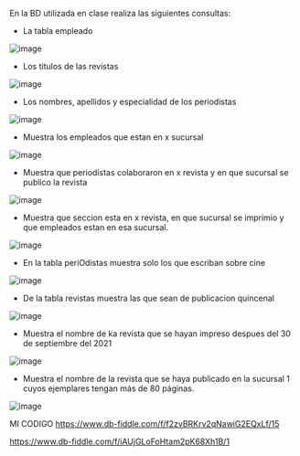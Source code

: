 En la BD utilizada en clase realiza las siguientes consultas:

* La tabla empleado

![image](https://user-images.githubusercontent.com/101481188/172027291-f664fd74-984e-4b23-aca5-54a6003e67ab.png)



* Los titulos de las revistas

![image](https://user-images.githubusercontent.com/101481188/172027861-c2ec8d9a-1771-421c-a6bb-589e60ee977b.png)



* Los nombres, apellidos y especialidad de los periodistas

![image](https://user-images.githubusercontent.com/101481188/172027961-40797cd2-93a6-41e2-8db1-52821470e486.png)


* Muestra los empleados que estan en x sucursal

![image](https://user-images.githubusercontent.com/101481188/172028330-8b4a8ce1-6727-4562-89cc-d8f314a44d2e.png)


* Muestra que periodistas colaboraron en x revista y en que sucursal se publico la revista

![image](https://user-images.githubusercontent.com/101481188/172029230-cdc8d1a5-5bf8-444c-b9d3-96ecf7552c6a.png)



* Muestra que seccion esta en x revista, en que sucursal se imprimio y que empleados estan en esa sucursal.

![image](https://user-images.githubusercontent.com/101481188/172028759-7dd2a059-0b98-488b-9d24-f2b34540e169.png)

* En la tabla periOdistas muestra solo los que escriban sobre cine

![image](https://user-images.githubusercontent.com/101481188/172029488-13878f1c-be7a-4ccd-a1dc-9b76ede7c6db.png)



* De la tabla revistas muestra las que sean de publicacion quincenal

![image](https://user-images.githubusercontent.com/101481188/172029462-4f265ec5-3f50-431f-bba3-35259d599f9f.png)


* Muestra el nombre de ka revista que se hayan impreso despues del 30 de septiembre del 2021


![image](https://user-images.githubusercontent.com/101481188/173125128-d3ba45df-88ed-48a1-958b-f90338d876ef.png)

* Muestra el nombre de la revista que se haya publicado en la sucursal 1 cuyos ejemplares tengan más de 80 páginas.


![image](https://user-images.githubusercontent.com/101481188/173130211-2a64eb0c-0e4a-48c8-89c0-a9eaa5acca57.png)


MI CODIGO
https://www.db-fiddle.com/f/f2zvBRKrv2qNawiG2EQxLf/15


https://www.db-fiddle.com/f/iAUjGLoFoHtam2pK68Xh1B/1

